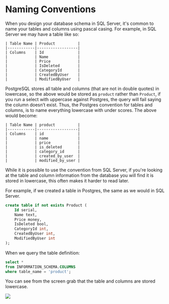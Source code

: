 # Naming Conventions

When you design your database schema in SQL Server, it's common to name your tables and columns using pascal casing. For example, in SQL Server we may have a table like so:

    | Table Name | Product          |
    |------------|------------------|
    | Columns    | Id               |
    |            | Name             |
    |            | Price            |
    |            | IsDeleted        |
    |            | CategoryId       |
    |            | CreatedByUser    |
    |            | ModifiedByUser   |

PostgreSQL stores all table and columns (that are not in double quotes) in lowercase, so the above would be stored as `product` rather than `Product`, if you run a select with uppercase against Postgres, the query will fail saying the column doesn’t exist. Thus, the Postgres convention for tables and columns, is to name everything lowercase with under scores. The above would become:

    | Table Name | product          |
    |------------|------------------|
    | Columns    | id               |
    |            | name             |
    |            | price            |
    |            | is_deleted       |
    |            | category_id      |
    |            | created_by_user  |
    |            | modified_by_user |

While it is possible to use the convention from SQL Server, if you're looking at the table and column information from the database you will find it is stored in lowercase, this often makes it harder to read later.

For example, if we created a table in Postgres, the same as we would in SQL Server.

```sql
create table if not exists Product (
    Id serial,
    Name text,
    Price money,
    IsDeleted bool,
    CategoryId int,
    CreatedByUser int,
    ModifiedByUser int
);
```

When we query the table definition:

```sql
select *
from INFORMATION_SCHEMA.COLUMNS
where table_name = 'product';
```

You can see from the screen grab that the table and columns are stored lowercase.

![](/images/postgres-table-definition.png)
